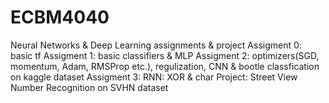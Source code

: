 # ECBM4040
Neural Networks & Deep Learning assignments & project
Assigment 0: basic tf 
Assigment 1: basic classifiers & MLP
Assigment 2: optimizers(SGD, momentum, Adam, RMSProp etc.), regulization, CNN & bootle classfication on kaggle dataset
Assigment 3: RNN: XOR & char
Project: Street View Number Recognition on SVHN dataset
